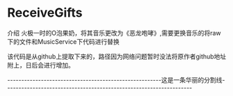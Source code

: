 # ReceiveGifts
介绍
火极一时的O泡果奶，将其音乐更改为《恶龙咆哮》,需要更换音乐的将raw下的文件和MusicService下代码进行替换

该代码是从github上提取下来的，路径因为网络问题暂时没法将原作者github地址附上，日后会进行增加。

-------------------------------------------------------这是一条华丽的分割线-------------------------------------------------------------------
